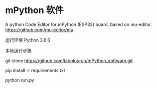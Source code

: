# mPython 软件
A python Code Editor for mPython (ESP32) board, based on mu-editor. 
https://github.com/mu-editor/mu


运行环境
Python 3.6.6


本地运行步骤

git clone https://github.com/labplus-cn/mPython_software.git

pip install -r requirements.txt

python run.py

